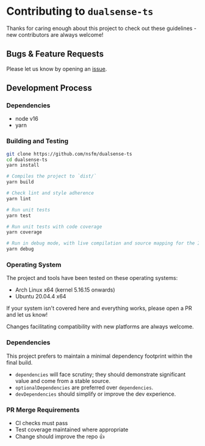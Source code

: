 # Contributing to `dualsense-ts` 

Thanks for caring enough about this project to check out these guidelines - new contributors are always welcome!

## Bugs & Feature Requests

Please let us know by opening an [issue](https://github.com/nsfm/dualsense-ts/issues).

## Development Process

### Dependencies

* node v16
* yarn

### Building and Testing

```bash
git clone https://github.com/nsfm/dualsense-ts
cd dualsense-ts
yarn install

# Compiles the project to `dist/`
yarn build

# Check lint and style adherence
yarn lint

# Run unit tests
yarn test

# Run unit tests with code coverage
yarn coverage

# Run in debug mode, with live compilation and source mapping for the Inspector
yarn debug
```

### Operating System

The project and tools have been tested on these operating systems:

* Arch Linux x64 (kernel 5.16.15 onwards)
* Ubuntu 20.04.4 x64

If your system isn't covered here and everything works, please open a PR and let us know!

Changes facilitating compatibility with new platforms are always welcome.

### Dependencies

This project prefers to maintain a minimal dependency footprint within the final build.

* `dependencies` will face scrutiny; they should demonstrate significant value and come from a stable source.
* `optionalDependencies` are preferred over `dependencies`.
* `devDependencies` should simplify or improve the dev experience.

### PR Merge Requirements

* CI checks must pass
* Test coverage maintained where appropriate
* Change should improve the repo :+1:
